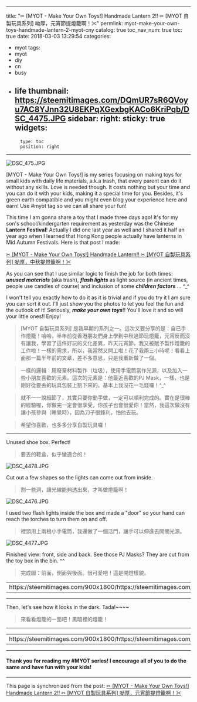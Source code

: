 
---
title: "✂ [MYOT - Make Your Own Toys!] Handmade Lantern 2!! ✂ [MYOT 自製玩具系列] 呦厚，元宵節提燈籠啊！✂"
permlink: myot-make-your-own-toys-handmade-lantern-2-myot-cny
catalog: true
toc_nav_num: true
toc: true
date: 2018-03-03 13:29:54
categories:
- myot
tags:
- myot
- diy
- cn
- busy
- life
thumbnail: https://steemitimages.com/DQmUR7sR6QVoyu7AC8YJnn32U8EKPqXGexbgKACo6KriPqb/DSC_4475.JPG
sidebar:
    right:
        sticky: true
widgets:
    -
        type: toc
        position: right
---


![DSC_475.JPG](https://steemitimages.com/DQmUR7sR6QVoyu7AC8YJnn32U8EKPqXGexbgKACo6KriPqb/DSC_4475.JPG)

[MYOT - Make Your Own Toys!] is my series focusing on making toys for small kids with daily life materials, a.k.a trash, that every parent can do it without any skills. Love is needed though. It costs nothing but your time and you can do it with your kids, making it a special time for you. Besides, it's green earth compatible and you might even blog your experience here and earn! Use #myot tag so we can all share your fun!

This time I am gonna share a toy that I made three days ago! It's for my son's school/kindergarten requirement as yesterday was the Chinese **Lantern Festival**! Actually I did one last year as well and I shared it half an year ago when I learned that Hong Kong people actually have lanterns in Mid Autumn Festivals. Here is that post I made:

[✂ [MYOT - Make Your Own Toys!] Handmade Lantern!! ✂ [MYOT 自製玩具系列] 呦厚，中秋提燈籠啊！✂](https://busy.org/@deanliu/myot-make-your-own-toys-handmade-lantern-myot) 

As you can see that I use similar logic to finish the job for both times: ***unused materials*** (aka trash), ***flash lights*** as light source (in ancient times, people use candles of course) and inclusion of some ***children factors*** ... ^_^

I won't tell you exactly how to do it as it is trivial and if you do try it I am sure you can sort it out. I'll just show you the photos to let you feel the fun and the outlook of it! Seriously, ***make your own toys***!! You'll love it and so will your little ones!! Enjoy!

>[MYOT 自製玩具系列] 是我早期的系列之一。這次又要分享的是：自已手作燈籠！哈哈，半年前從香港朋友們身上學到中秋過節玩燈籠，元宵反而沒有讓我，學習了這件好玩的文化差異，昨天元宵節，我又被賦予製作燈籠的工作啦！一樣的需求，所以，我當然又開工啦！花了我兩三小時呢！看看上面那一篇半年前的文章，差不多意思，只是我重新做了一個。

>一樣的邏輯：用廢棄材料製作（垃圾），使用手電筒當作光源，以及加入一些小朋友喜歡的元素。這次的元素是：他最近喜歡的PJ Mask，一樣，也是剛好從要丟的玩具包裝上割下來的。基本上我沒花一毛錢囉！^_^

>就不一一說細節了，其實只要你動手做，一定可以順利完成的。實在是很棒的經驗喔，你做完一定會很享受，你孩子也會很愛你！當然，我這次做沒有讓小孩參與（睡覺時），因為刀子很鋒利，怕他去玩。

>希望你喜歡，也多多分享自製玩具囉！

*****

Unused shoe box. Perfect!

>要丟的鞋盒，似乎蠻適合的！

![DSC_4478.JPG](https://steemitimages.com/DQme7rqTPnXZsaHeqpK5BqCQ9YQDeJjRVHHvA9Ck17PK4Eg/DSC_4478.JPG)

Cut out a few shapes so the lights can come out from inside.

>割一些洞，讓光線能夠透出來，才叫做燈籠啊！

![DSC_4476.JPG](https://steemitimages.com/DQmQg8hGGTqg9WcSGwjRDa7cz2Vu1MmBxkHHkD8yKTUxjvv/DSC_4476.JPG)

I used two flash lights inside the box and made a "door" so your hand can reach the torches to turn them on and off.

>裡頭用上兩根小手電筒，我還做了一個活門，讓手可以伸進去開關光源。

![DSC_4477.JPG](https://steemitimages.com/DQmXNmxsaUNLfMKGhirz6E32Rp4fkCG9i7rhe46zPd9vuz7/DSC_4477.JPG)

Finished view: front, side and back. See those PJ Masks? They are cut from the toy box in the bin. ^^

>完成圖：前面，側面與後面。很可愛吧！這是開燈樣貌。

<table><tr>
<td>https://steemitimages.com/900x1800/https://steemitimages.com/DQmP8V1iB1xVmKf5hRvuPn6KFudmms37xzntYz4hPad8KPm/DSC_4481.JPG</td>
<td>https://steemitimages.com/900x1800/https://steemitimages.com/DQmQ8oPYAWRPU72ctdfP8HFv7Vq7m7CWLG8th9WV6i2xkh8/DSC_4482.JPG</td>
<td>https://steemitimages.com/900x1800/https://steemitimages.com/DQmcDHmTzheSv2RnsFnk2DWZurwmMNJDTrQP98skkF3yZJv/DSC_4483.JPG</td>
</tr></table>

****
Then, let's see how it looks in the dark. Tada!~~~~ 

>來看看燈籠的一面吧！黑暗裡的燈籠！

****
<table><tr>
<td>https://steemitimages.com/900x1800/https://steemitimages.com/DQmc1kGcSouG9ptm196wMUjYEhm7Zf9ZwGA3x5VaXhmtwGW/DSC_4479.JPG</td>
<td>https://steemitimages.com/900x1800/https://steemitimages.com/DQmdnoPZtRkLyXPhPKbUe21yyscJN3YxoZevSBAKWJMZQaF/DSC_4480.JPG</td>
</tr></table>

****

#### Thank you for reading my #MYOT series! I encourage all of you to do the same and have fun with your kids! 


- - -

This page is synchronized from the post: [✂ [MYOT - Make Your Own Toys!] Handmade Lantern 2!! ✂ [MYOT 自製玩具系列] 呦厚，元宵節提燈籠啊！✂](https://steemit.com/@deanliu/myot-make-your-own-toys-handmade-lantern-2-myot-cny)
